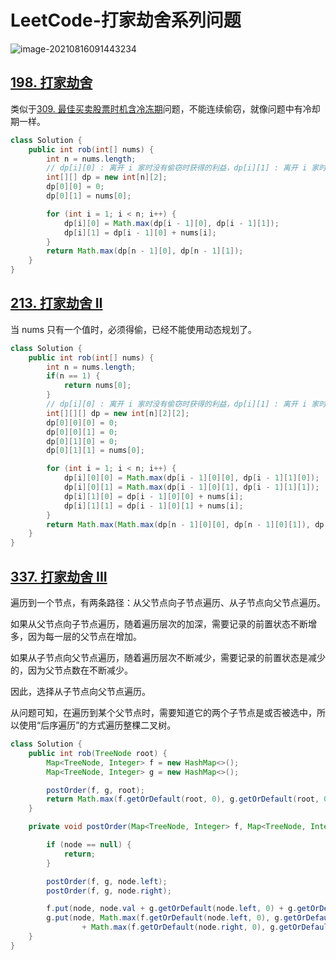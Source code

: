 # LeetCode-打家劫舍系列问题

![image-20210816091443234](https://cdn.jsdelivr.net/gh/shimengjie/image-repo/img/image-20210816091443234.png)

## [198. 打家劫舍](https://leetcode-cn.com/problems/house-robber/)

类似于[309. 最佳买卖股票时机含冷冻期](https://leetcode-cn.com/problems/best-time-to-buy-and-sell-stock-with-cooldown/)问题，不能连续偷窃，就像问题中有冷却期一样。

```java
class Solution {
    public int rob(int[] nums) {
        int n = nums.length;
        // dp[i][0] : 离开 i 家时没有偷窃时获得的利益，dp[i][1] : 离开 i 家时有偷窃时获得的利益
        int[][] dp = new int[n][2];
        dp[0][0] = 0;
        dp[0][1] = nums[0];

        for (int i = 1; i < n; i++) {
            dp[i][0] = Math.max(dp[i - 1][0], dp[i - 1][1]);
            dp[i][1] = dp[i - 1][0] + nums[i];
        }
        return Math.max(dp[n - 1][0], dp[n - 1][1]);
    }
}
```

## [213. 打家劫舍 II](https://leetcode-cn.com/problems/house-robber-ii/)

当 nums 只有一个值时，必须得偷，已经不能使用动态规划了。

```java
class Solution {
    public int rob(int[] nums) {
        int n = nums.length;
        if(n == 1) {
            return nums[0];
        }
        // dp[i][0] : 离开 i 家时没有偷窃时获得的利益，dp[i][1] : 离开 i 家时有偷窃时获得的利益
        int[][][] dp = new int[n][2][2];
        dp[0][0][0] = 0;
        dp[0][0][1] = 0;
        dp[0][1][0] = 0;
        dp[0][1][1] = nums[0];

        for (int i = 1; i < n; i++) {
            dp[i][0][0] = Math.max(dp[i - 1][0][0], dp[i - 1][1][0]);
            dp[i][0][1] = Math.max(dp[i - 1][0][1], dp[i - 1][1][1]);
            dp[i][1][0] = dp[i - 1][0][0] + nums[i];
            dp[i][1][1] = dp[i - 1][0][1] + nums[i];
        }
        return Math.max(Math.max(dp[n - 1][0][0], dp[n - 1][0][1]), dp[n - 1][1][0]);
    }
}
```

## [337. 打家劫舍 III](https://leetcode-cn.com/problems/house-robber-iii/)

遍历到一个节点，有两条路径：从父节点向子节点遍历、从子节点向父节点遍历。

如果从父节点向子节点遍历，随着遍历层次的加深，需要记录的前置状态不断增多，因为每一层的父节点在增加。

如果从子节点向父节点遍历，随着遍历层次不断减少，需要记录的前置状态是减少的，因为父节点数在不断减少。

因此，选择从子节点向父节点遍历。



从问题可知，在遍历到某个父节点时，需要知道它的两个子节点是或否被选中，所以使用“后序遍历”的方式遍历整棵二叉树。

```java
class Solution {
    public int rob(TreeNode root) {
        Map<TreeNode, Integer> f = new HashMap<>();
        Map<TreeNode, Integer> g = new HashMap<>();

        postOrder(f, g, root);
        return Math.max(f.getOrDefault(root, 0), g.getOrDefault(root, 0));
    }

    private void postOrder(Map<TreeNode, Integer> f, Map<TreeNode, Integer> g, TreeNode node) {

        if (node == null) {
            return;
        }

        postOrder(f, g, node.left);
        postOrder(f, g, node.right);

        f.put(node, node.val + g.getOrDefault(node.left, 0) + g.getOrDefault(node.right, 0));
        g.put(node, Math.max(f.getOrDefault(node.left, 0), g.getOrDefault(node.left, 0))
                + Math.max(f.getOrDefault(node.right, 0), g.getOrDefault(node.right, 0)));
    }
}
```



